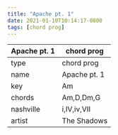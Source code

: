 ```yaml
---
title: "Apache pt. 1"
date: 2021-01-10T10:14:17-0800
tags: [chord prog]
---
```


|Apache pt. 1|chord prog|
|---|---|
|type|chord prog|
|name|Apache pt. 1|
|key|Am|
|chords|Am,D,Dm,G|
|nashville|i,IV,iv,VII|
|artist|The Shadows|
